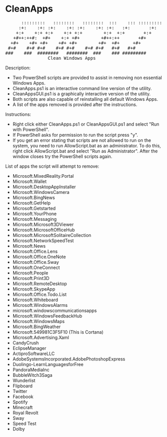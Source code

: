 # CleanApps
<pre>
      :::::::::   ::::::::   ::::::::  :::    ::: :::::::::
     :+:    :+: :+:    :+: :+:    :+: :+:   :+:       :+:  
    +:+    +:+ +:+    +:+ +:+        +:+  +:+       +:+    
   +#++:++#:  +#+    +:+ +#+        +#++:++       +#+      
  +#+    +#+ +#+    +#+ +#+        +#+  +#+     +#+        
 #+#    #+# #+#    #+# #+#    #+# #+#   #+#   #+#          
###    ###  ########   ########  ###    ### #########      
                Clean Windows Apps
</pre>

Description:
- Two PowerShell scripts are provided to assist in removing non essential Windows Apps.
- CleanApps.ps1 is an interactive command line version of the utility.
- CleanAppsGUI.ps1 is a graphically interactive version of the utility.
- Both scripts are also capable of reinstalling all default Windows Apps.
- A list of the apps removed is provided after the instructions.

Instructions:
- Right click either CleanApps.ps1 or CleanAppsGUI.ps1 and select "Run with PowerShell".
- If PowerShell asks for permission to run the script press "y".
- If you get an error stating that scripts are not allowed to run on the system, you need to run AllowScript.bat as an administrator.
  To do this, right click AllowScript.bat and select "Run as Administrator". After the window closes try the PowerShell scripts again.

List of apps the script will attempt to remove:
- Microsoft.MixedReality.Portal
- Microsoft.Wallet
- Microsoft.DesktopAppInstaller
- Microsoft.WindowsCamera
- Microsoft.BingNews
- Microsoft.GetHelp
- Microsoft.Getstarted
- Microsoft.YourPhone
- Microsoft.Messaging
- Microsoft.Microsoft3DViewer
- Microsoft.MicrosoftOfficeHub
- Microsoft.MicrosoftSolitaireCollection
- Microsoft.NetworkSpeedTest
- Microsoft.News
- Microsoft.Office.Lens
- Microsoft.Office.OneNote
- Microsoft.Office.Sway
- Microsoft.OneConnect
- Microsoft.People
- Microsoft.Print3D
- Microsoft.RemoteDesktop
- Microsoft.SkypeApp
- Microsoft.Office.Todo.List
- Microsoft.Whiteboard
- Microsoft.WindowsAlarms
- microsoft.windowscommunicationsapps
- Microsoft.WindowsFeedbackHub
- Microsoft.WindowsMaps
- Microsoft.BingWeather
- Microsoft.549981C3F5F10 (This is Cortana)
- Microsoft.Advertising.Xaml
- CandyCrush
- EclipseManager
- ActiproSoftwareLLC
- AdobeSystemsIncorporated.AdobePhotoshopExpress
- Duolingo-LearnLanguagesforFree
- PandoraMediaInc
- BubbleWitch3Saga
- Wunderlist
- Flipboard
- Twitter
- Facebook
- Spotify
- Minecraft
- Royal Revolt
- Sway
- Speed Test
- Dolby
